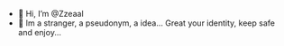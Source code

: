- 👋 Hi, I’m @Zzeaal
- 👀 Im a stranger, a pseudonym, a idea... Great your identity, keep safe and enjoy...
